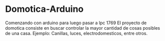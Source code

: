 # Domotica-Arduino
Comenzando con arduino para luego pasar a lpc 1769
El proyecto de domotica consiste en buscar controlar la mayor cantidad de cosas posibles de una casa.
Ejemplo: Canillas, luces, electrodomesticos, entre otros.
